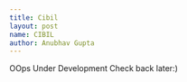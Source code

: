 ```yaml
---
title: Cibil
layout: post
name: CIBIL
author: Anubhav Gupta
---
```


OOps Under Development  Check back later:)<br/>
